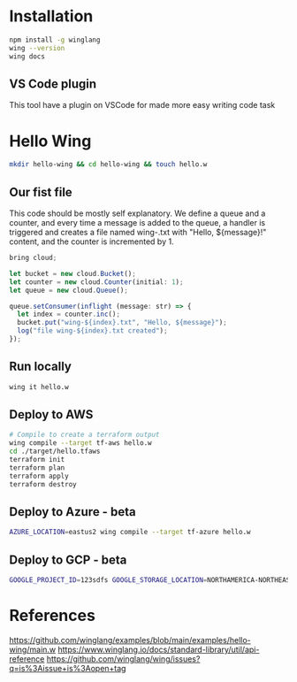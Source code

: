 # Installation
```bash
npm install -g winglang
wing --version
wing docs
```

## VS Code plugin
This tool have a plugin on VSCode for made more easy writing code task

# Hello Wing
```bash
mkdir hello-wing && cd hello-wing && touch hello.w
```
## Our fist file
This code should be mostly self explanatory. We define a queue and a counter, and every time a message is added to the queue, a handler is triggered and creates a file named wing-<counter-index>.txt with "Hello, ${message}!" content, and the counter is incremented by 1.

```js
bring cloud;

let bucket = new cloud.Bucket();
let counter = new cloud.Counter(initial: 1);
let queue = new cloud.Queue();

queue.setConsumer(inflight (message: str) => {
  let index = counter.inc();
  bucket.put("wing-${index}.txt", "Hello, ${message}");
  log("file wing-${index}.txt created");
});
```
## Run locally
```bash
wing it hello.w
```

## Deploy to AWS
```bash
# Compile to create a terraform output
wing compile --target tf-aws hello.w
cd ./target/hello.tfaws
terraform init
terraform plan
terraform apply
terraform destroy
```


## Deploy to Azure - beta
```bash
AZURE_LOCATION=eastus2 wing compile --target tf-azure hello.w
```

## Deploy to GCP - beta
```bash
GOOGLE_PROJECT_ID=123sdfs GOOGLE_STORAGE_LOCATION=NORTHAMERICA-NORTHEAST2 wing compile --target tf-gcp hello.w
```


# References
https://github.com/winglang/examples/blob/main/examples/hello-wing/main.w
https://www.winglang.io/docs/standard-library/util/api-reference
https://github.com/winglang/wing/issues?q=is%3Aissue+is%3Aopen+tag
